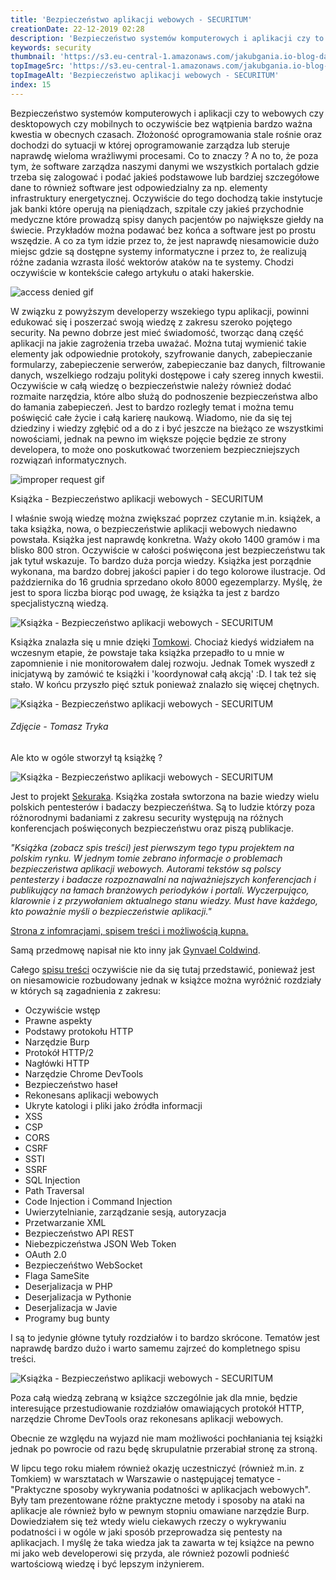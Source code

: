 ```yaml
---
title: 'Bezpieczeństwo aplikacji webowych - SECURITUM'
creationDate: 22-12-2019 02:28
description: 'Bezpieczeństwo systemów komputerowych i aplikacji czy to webowych czy desktopowych czy mobilnych to oczywiście bez wątpienia bardzo ważna kwestia w obecnych czasach. Złożoność oprogramowania stale rośnie oraz dochodzi do sytuacji w której oprogramowanie zarządza lub steruje naprawdę wieloma wrażliwymi procesami.'
keywords: security
thumbnail: 'https://s3.eu-central-1.amazonaws.com/jakubgania.io-blog-data/22-12-2019-bezpieczenstwo-aplikacji-webowych/thumbnail.jpg'
topImageSrc: 'https://s3.eu-central-1.amazonaws.com/jakubgania.io-blog-data/22-12-2019-bezpieczenstwo-aplikacji-webowych/top-image.jpg'
topImageAlt: 'Bezpieczeństwo aplikacji webowych - SECURITUM'
index: 15
---
```


Bezpieczeństwo systemów komputerowych i aplikacji czy to webowych czy desktopowych
czy mobilnych to oczywiście bez wątpienia bardzo ważna kwestia w obecnych czasach.
Złożoność oprogramowania stale rośnie oraz dochodzi do sytuacji w której oprogramowanie
zarządza lub steruje naprawdę wieloma wrażliwymi procesami. Co to znaczy ? A no to,
że poza tym, że software zarządza naszymi danymi we wszystkich portalach gdzie
trzeba się zalogować i podać jakieś podstawowe lub bardziej szczegółowe dane to
również software jest odpowiedzialny za np. elementy infrastruktury energetycznej.
Oczywiście do tego dochodzą takie instytucje jak banki które operują na pieniądzach,
szpitale czy jakieś przychodnie medyczne które prowadzą spisy danych pacjentów po
największe giełdy na świecie. Przykładów można podawać bez końca a software jest
po prostu wszędzie. A co za tym idzie przez to, że jest naprawdę niesamowicie dużo
miejsc gdzie są dostępne systemy informatyczne i przez to, że realizują różne
zadania wzrasta ilość wektorów ataków na te systemy. Chodzi oczywiście w kontekście
całego artykułu o ataki hakerskie.

![access denied gif](https://s3.eu-central-1.amazonaws.com/jakubgania.io-blog-data/22-12-2019-bezpieczenstwo-aplikacji-webowych/access-denied-gif.gif)

W związku z powyższym developerzy wszekiego typu aplikacji, powinni edukować
się i poszerzać swoją wiedzę z zakresu szeroko pojętego security. Na pewno dobrze
jest mieć świadomość, tworząc daną część aplikacji na jakie zagrożenia trzeba uważać.
Można tutaj wymienić takie elementy jak odpowiednie protokoły, szyfrowanie danych,
zabepieczanie formularzy, zabepieczenie serwerów, zabepieczanie baz danych,
filtrowanie danych, wszelkiego rodzaju polityki dostępowe i cały szereg innych
kwestii. Oczywiście w całą wiedzę o bezpieczeństwie należy również dodać rozmaite
narzędzia, które albo służą do podnoszenie bezpieczeństwa albo do łamania zabepieczeń.
Jest to bardzo rozległy temat i można temu poświęcić całe życie i całą karierę naukową.
Wiadomo, nie da się tej dziedziny i wiedzy zgłębić od a do z i być jeszcze na bieżąco ze
wszystkimi nowościami, jednak na pewno im większe pojęcie będzie ze strony developera,
to może ono poskutkować tworzeniem bezpieczniejszych rozwiązań informatycznych.

![improper request gif](https://s3.eu-central-1.amazonaws.com/jakubgania.io-blog-data/22-12-2019-bezpieczenstwo-aplikacji-webowych/improper-request-gif.gif)

Książka - Bezpieczeństwo aplikacji webowych - SECURITUM

I właśnie swoją wiedzę można zwiększać poprzez czytanie m.in. książek, a taka książka,
nowa, o bezpieczeństwie aplikacji webowych niedawno powstała. Książka jest naprawdę
konkretna. Waży około 1400 gramów i ma blisko 800 stron. Oczywiście w całości
poświęcona jest bezpieczeństwu tak jak tytuł wskazuje. To bardzo duża porcja wiedzy.
Książka jest porządnie wykonana, ma bardzo dobrej jakości papier i do tego kolorowe
ilustracje. Od października do 16 grudnia sprzedano około 8000 egezemplarzy. Myślę,
że jest to spora liczba biorąc pod uwagę, że książka ta jest z bardzo specjalistyczną
wiedzą.

![Książka - Bezpieczeństwo aplikacji webowych - SECURITUM](https://s3.eu-central-1.amazonaws.com/jakubgania.io-blog-data/22-12-2019-bezpieczenstwo-aplikacji-webowych/book-1.jpg)

Książka znalazła się u mnie dzięki [Tomkowi](https://www.ttryka.pl/). Chociaż kiedyś
widziałem na wczesnym etapie, że powstaje taka książka przepadło to u mnie w zapomnienie
i nie monitorowałem dalej rozwoju. Jednak Tomek wyszedł z inicjatywą by zamówić
te książki i 'koordynował całą akcją' :D. I tak też się stało.
W końcu przyszło pięć sztuk ponieważ znalazło się więcej chętnych.

![Książka - Bezpieczeństwo aplikacji webowych - SECURITUM](https://s3.eu-central-1.amazonaws.com/jakubgania.io-blog-data/22-12-2019-bezpieczenstwo-aplikacji-webowych/books.jpg)
###### Zdjęcie - Tomasz Tryka

Ale kto w ogóle stworzył tą książkę ?

![Książka - Bezpieczeństwo aplikacji webowych - SECURITUM](https://s3.eu-central-1.amazonaws.com/jakubgania.io-blog-data/22-12-2019-bezpieczenstwo-aplikacji-webowych/book-3.jpg)

Jest to projekt [Sekuraka](https://sekurak.pl/). Książka została swtorzona na
bazie wiedzy wielu polskich pentesterów i badaczy bezpieczeńśtwa. Są to ludzie
którzy poza różnorodnymi badaniami z zakresu security występują na różnych
konferencjach poświęconych bezpieczeństwu oraz piszą publikacje.


*"Książka (zobacz spis treści) jest pierwszym tego typu projektem na polskim rynku.*
*W jednym tomie zebrano informacje o problemach bezpieczeństwa aplikacji webowych.*
*Autorami tekstów są polscy pentesterzy i badacze rozpoznawalni na najważniejszych* *konferencjach i publikujący na łamach branżowych periodyków i portali. Wyczerpująco,* *klarownie i z przywołaniem aktualnego stanu wiedzy. Must have każdego, kto poważnie*
*myśli o bezpieczeństwie aplikacji."*

[Strona z infomracjami, spisem treści i możliwością kupna.](https://sklep.sekurak.pl/product/view?id=1)



Samą przedmowę napisał nie kto inny jak [Gynvael Coldwind](https://gynvael.coldwind.pl/).

Całego [spisu treści](https://cdn.sekurak.pl/spis-tresci-ksiazka-sekurak.pdf)
oczywiście nie da się tutaj przedstawić, ponieważ jest on niesamowicie rozbudowany
jednak w książce można wyróżnić rozdziały w których są zagadnienia z zakresu:

- Oczywiście wstęp
- Prawne aspekty
- Podstawy protokołu HTTP
- Narzędzie Burp
- Protokół HTTP/2
- Nagłówki HTTP
- Narzędzie Chrome DevTools
- Bezpieczeństwo haseł
- Rekonesans aplikacji webowych
- Ukryte katologi i pliki jako źródła informacji
- XSS
- CSP
- CORS
- CSRF
- SSTI
- SSRF
- SQL Injection
- Path Traversal
- Code Injection i Command Injection
- Uwierzytelnianie, zarządzanie sesją, autoryzacja
- Przetwarzanie XML
- Bezpieczeństwo API REST
- Niebezpiczeństwa JSON Web Token
- OAuth 2.0
- Bezpieczeńśtwo WebSocket
- Flaga SameSite
- Deserjalizacja w PHP
- Deserjalizacja w Pythonie
- Deserjalizacja w Javie
- Programy bug bunty

I są to jedynie główne tytuły rozdziałów i to bardzo skrócone. Tematów jest
naprawdę bardzo dużo i warto samemu zajrzeć do kompletnego spisu treści.

![Książka - Bezpieczeństwo aplikacji webowych - SECURITUM](https://s3.eu-central-1.amazonaws.com/jakubgania.io-blog-data/22-12-2019-bezpieczenstwo-aplikacji-webowych/book-2.jpg)

Poza całą wiedzą zebraną w książce szczególnie jak dla mnie, będzie interesujące
przestudiowanie rozdziałów omawiających protokół HTTP, narzędzie Chrome DevTools
oraz rekonesans aplikacji webowych.

Obecnie ze względu na wyjazd nie mam możliwości pochłaniania tej książki jednak
po powrocie od razu będę skrupulatnie przerabiał stronę za stroną.

W lipcu tego roku miałem również okazję uczestniczyć (również m.in. z Tomkiem)
w warsztatach w Warszawie o następującej tematyce - "Praktyczne sposoby wykrywania
podatności w aplikacjach webowych". Były tam prezentowane różne praktyczne metody
i sposoby na ataki na aplikacje ale również było w pewnym stopniu omawiane
narzędzie Burp. Dowiedziałem się też wtedy wielu ciekawych rzeczy o wykrywaniu
podatności i w  ogóle w jaki sposób przeprowadza się pentesty na
aplikacjach. I myślę że taka wiedza jak ta zawarta w tej książce na pewno mi
jako web developerowi się przyda, ale również pozowli podnieść wartościową wiedzę
i być lepszym inżynierem.